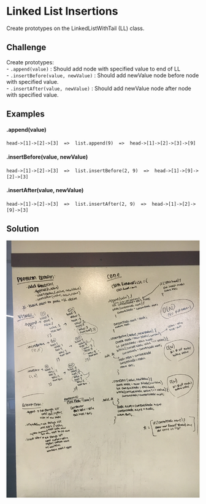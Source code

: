 # Linked List Insertions

Create prototypes on the LinkedListWithTail (LL) class.

## Challenge

Create prototypes: <br/>
    - `.append(value)` : Should add node with specified value to end of LL<br/>
    - `.insertBefore(value, newValue)` : Should add newValue node before node with specified value. <br/>
    - `.insertAfter(value, newValue)` : Should add newValue node after node with specified value.

## Examples

#### .append(value)
    
    head->[1]->[2]->[3]  =>  list.append(9)  =>  head->[1]->[2]->[3]->[9]

#### .insertBefore(value, newValue)
    
    head->[1]->[2]->[3]  =>  list.insertBefore(2, 9)  =>  head->[1]->[9]->[2]->[3]

#### .insertAfter(value, newValue)
    
    head->[1]->[2]->[3]  =>  list.insertAfter(2, 9)  =>  head->[1]->[2]->[9]->[3]
   
## Solution

![whiteboard solution](../../assets/ll-insertions.jpg)
